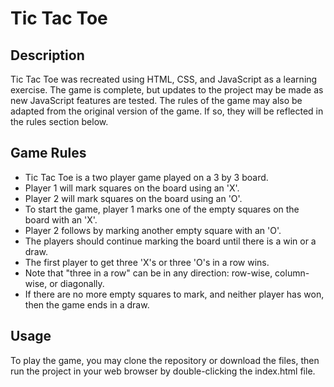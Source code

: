 # Tic Tac Toe

## Description
Tic Tac Toe was recreated using HTML, CSS, and JavaScript as a learning exercise. The game is complete, but updates to the project may be made as new JavaScript features are tested. The rules of the game may also be adapted from the original version of the game. If so, they will be reflected in the rules section below.

## Game Rules
- Tic Tac Toe is a two player game played on a 3 by 3 board.
- Player 1 will mark squares on the board using an 'X'.
- Player 2 will mark squares on the board using an 'O'.
- To start the game, player 1 marks one of the empty squares on the board with an 'X'.
- Player 2 follows by marking another empty square with an 'O'.
- The players should continue marking the board until there is a win or a draw.
- The first player to get three 'X's or three 'O's in a row wins.
- Note that "three in a row" can be in any direction: row-wise, column-wise, or diagonally.
- If there are no more empty squares to mark, and neither player has won, then the game ends in a draw.

## Usage
To play the game, you may clone the repository or download the files, then run the project in your web browser by double-clicking the index.html file.
